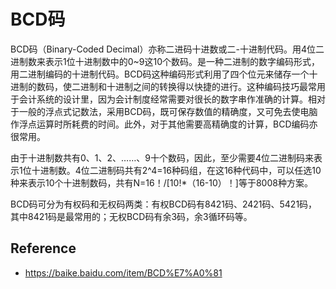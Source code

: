 BCD码
=============================


BCD码（Binary-Coded Decimal‎）亦称二进码十进数或二-十进制代码。用4位二进制数来表示1位十进制数中的0~9这10个数码。是一种二进制的数字编码形式，用二进制编码的十进制代码。BCD码这种编码形式利用了四个位元来储存一个十进制的数码，使二进制和十进制之间的转换得以快捷的进行。这种编码技巧最常用于会计系统的设计里，因为会计制度经常需要对很长的数字串作准确的计算。相对于一般的浮点式记数法，采用BCD码，既可保存数值的精确度，又可免去使电脑作浮点运算时所耗费的时间。此外，对于其他需要高精确度的计算，BCD编码亦很常用。

由于十进制数共有0、1、2、……、9十个数码，因此，至少需要4位二进制码来表示1位十进制数。4位二进制码共有2^4=16种码组，在这16种代码中，可以任选10种来表示10个十进制数码，共有N=16！/[10!*（16-10）！]等于8008种方案。

BCD码可分为有权码和无权码两类：有权BCD码有8421码、2421码、5421码，其中8421码是最常用的；无权BCD码有余3码，余3循环码等。


## Reference 

 * <https://baike.baidu.com/item/BCD%E7%A0%81>